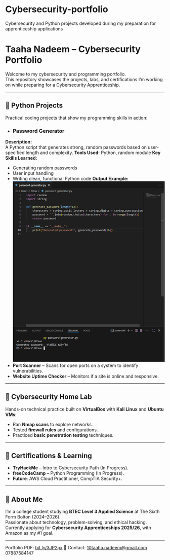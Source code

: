 # Cybersecurity-portfolio
Cybersecurity and Python projects developed during my preparation for apprenticeship applications
# Taaha Nadeem – Cybersecurity Portfolio  

Welcome to my cybersecurity and programming portfolio.  
This repository showcases the projects, labs, and certifications I’m working on while preparing for a Cybersecurity Apprenticeship.  

---

## 🔹 Python Projects  
Practical coding projects that show my programming skills in action:  
- ### Password Generator  
**Description:**  
A Python script that generates strong, random passwords based on user-specified length and complexity.
 **Tools Used:** Python, random module
**Key Skills Learned:**  
- Generating random passwords  
- User input handling  
- Writing clean, functional Python code
**Output Example:**  
![Password Generator Output](screenshots/password-generator-output.png) 
- **Port Scanner** – Scans for open ports on a system to identify vulnerabilities.  
- **Website Uptime Checker** – Monitors if a site is online and responsive.  

---

## 🔹 Cybersecurity Home Lab  
Hands-on technical practice built on **VirtualBox** with **Kali Linux** and **Ubuntu VMs**:  
- Ran **Nmap scans** to explore networks.  
- Tested **firewall rules** and configurations.  
- Practiced **basic penetration testing** techniques.  

---

## 🔹 Certifications & Learning  
- **TryHackMe** – Intro to Cybersecurity Path (In Progress).  
- **freeCodeCamp** – Python Programming (In Progress).  
- **Future**: AWS Cloud Practitioner, CompTIA Security+.  

---

## 🔹 About Me  
I’m a college student studying **BTEC Level 3 Applied Science** at The Sixth Form Bolton (2024–2026).  
Passionate about technology, problem-solving, and ethical hacking.  
Currently applying for **Cybersecurity Apprenticeships 2025/26**, with Amazon as my #1 goal.  

---

Portfolio PDF: [bit.ly/3JP2px](https://bit.ly/3JP2pxe) 
📧 Contact: 10taaha.nadeem@gmail.com  07887584147
